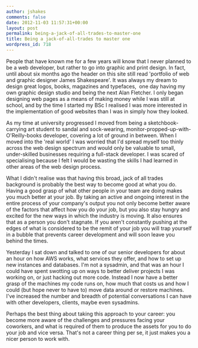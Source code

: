 ```yaml
---
author: jshakes
comments: false
date: 2012-11-03 11:57:31+00:00
layout: post
permalink: being-a-jack-of-all-trades-to-master-one
title: Being a jack-of-all-trades to master one
wordpress_id: 718
---
```


People that have known me for a few years will know that I never planned to be a web developer, but rather to go into graphic and print design. In fact, until about six months ago the header on this site still read 'portfolio of web and graphic designer James Shakespeare'. It was always my dream to design great logos, books, magazines and typefaces,  one day having my own graphic design studio and being the next Alan Fletcher. I only began designing web pages as a means of making money while I was still at school, and by the time I started my BSc I realised I was more interested in the implementation of good websites than I was in simply how they looked.

As my time at university progressed I moved from being a sketchbook-carrying art student to sandal and sock-wearing, monitor-propped-up-with-O'Reilly-books developer, covering a lot of ground in between. When I moved into the 'real world' I was worried that I'd spread myself too thinly across the web design spectrum and would only be valuable to small, under-skilled businesses requiring a full-stack developer. I was scared of specialising because I felt I would be wasting the skills I had learned in other areas of the web design process.

What I didn't realise was that having this broad, jack of all trades background is probably the best way to become good at what you do. Having a good grasp of what other people in your team are doing makes you much better at your job. By taking an active and ongoing interest in the entire process of your company's output you not only become better aware of the factors that affect how you do your job, but you also stay hungry and excited for the new ways in which the industry is moving. It also ensures that as a person you don't stagnate. If you aren't constantly pushing at the edges of what is considered to be the remit of your job you will trap yourself in a bubble that prevents career development and will soon leave you behind the times.

Yesterday I sat down and talked to one of our senior developers for about an hour on how AWS works, what services they offer, and how to set up new instances and databases. I'm not a sysadmin, and that was an hour I could have spent swotting up on ways to better deliver projects I was working on, or just hacking out more code. Instead I now have a better grasp of the machines my code runs on, how much that costs us and how I could (but hope never to have to) move data around or restore machines. I've increased the number and breadth of potential conversations I can have with other developers, clients, maybe even sysadmins.

Perhaps the best thing about taking this approach to your career: you become more aware of the challenges and pressures facing your coworkers, and what is required of them to produce the assets for you to do your job and vice versa. That's not a career thing per se, it just makes you a nicer person to work with.
